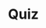---
title: "Quiz"
passing_percentage: 70
layout: "test"
type: "test"
questions:
  - id: "q1"
    text: "What annotation tells the Dapr sidecar injector to inject a sidecar container?"
    type: "single-answer"
    marks: 2
    options:
      - id: "a"
        text: "dapr.io/inject: \"true\""
      - id: "b"
        text: "dapr.io/enabled: \"true\""
        is_correct: true
      - id: "c"
        text: "dapr.io/sidecar: \"true\""
  - id: "q2"
    text: "Which Dapr annotations are used in the Node.js application manifest? (Select all that apply)"
    type: "multi-answer"
    marks: 2
    options:
      - id: "a"
        text: "dapr.io/app-id"
        is_correct: true
      - id: "b"
        text: "dapr.io/app-port"
        is_correct: true
      - id: "c"
        text: "dapr.io/protocol"
  - id: "q3"
    text: "What should you see in both the Python and Node pods when viewing them in the visualizer?"
    type: "short_answer" 
    marks: 2
    correct_answer: "daprd sidecar containers" 
---